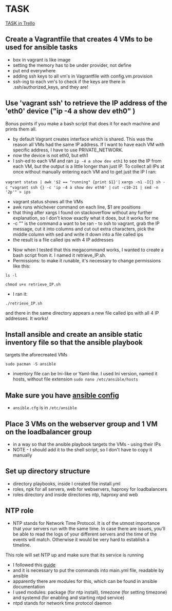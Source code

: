 # TASK
[TASK in Trello](https://trello.com/b/fgyo48m6/lenkas-tasks "Task in Trello")

## Create a Vagrantfile that creates 4 VMs to be used for ansible tasks
- box in vagrant is like image
- setting the memory has to be under provider, not define
- put end everywhere
- adding ssh keys to all vm's in Vagrantfile with config.vm.provision
- ssh-ing to each vm's to check if the keys are there in 
.ssh/authorized_keys, and they are!

## Use 'vagrant ssh' to retrieve the IP address of the 'eth0' device ("ip -4 a show dev eth0" ) 
Bonus points if you make a bash script that does it for each machine and prints them all.

- by default Vagrant creates interface which is shared. This was the reason all VMs had the same 
IP address. If I want to have each VM with specific address, I have to use PRIVATE_NETWORK. 
- now the device is not eth0, but eth1
- I ssh-ed to each VM and ran ```ip -4 a show dev eth1``` to see the IP from each VM, but 
the output is a little longer than just IP. 
To collect all IPs at once without manually entering each VM and to get just the IP I ran:

```vagrant status | awk '$2 == "running" {print $1}'|```
 ```xargs -n1 -I{} sh -c "vagrant ssh {} -c 'ip -4 a show dev eth0' |```
 ```cut -c10-21 | sed -n '2p'" > ips```

* vagrant status shows all the VMs
* awk runs whichever command on each line, $1 are positions
* that thing after xargs I found on stackoverflow without any further explanation, so I don't 
know exactly what it does, but it works for me
* -c "" is the command a want to be ran - to ssh to vagrant, grab the IP message, cut it into 
columns and cut out extra characters, pick the middle column with sed and write it down into a 
file called ips
* the result is a file called ips with 4 IP addresses

- Now when I tested that this megacommand works, I wanted to create a bash script from it. I 
named it retrieve_IP.sh.
- Permissions: to make it runable, it's necessary to change permissions like this:

```ls -l``` 

```chmod u+x retrieve_IP.sh```

- I ran it:

```./retrieve_IP.sh```

 and there in the same directory appears a new file called ips with all 4 IP 
addresses.
It works! 


## Install ansible and create an ansible static inventory file so that the ansible playbook 
targets the aforecreated VMs

```sudo pacman -S ansible```

- inventory file can be Ini-like or Yaml-like. I used Ini version, named it hosts, without file 
extension
```sudo nano /etc/ansible/hosts```

## Make sure you have [ansible config](https://docs.ansible.com/ansible/latest/installation_guide/intro_configuration.html)

- ```ansible.cfg``` is in ```/etc/ansible```


## Place 3 VMs on the webserver group and 1 VM on the loadbalancer group
- in a way so that the ansible playbook targets the VMs - using their IPs
- NOTE - I should add it to the shell script, so I don't have to copy it manually


## Set up directory structure
- directory playbooks, inside I created file install.yml
- roles, npk for all servers, web for webservers, haproxy for loadbalancers
- roles directory and inside directories ntp, haproxy and web

## NTP role
- NTP stands for Network Time Protocol. It is of the utmost importance that your servers run with 
the same time. In case there are issues, you'll be able to read the logs of your different 
servers and the time of the events will match. Otherwise it would be very hard to establish a 
timeline.

This role will set NTP up and make sure that its service is running 

- I followed this [guide](https://www.hugeserver.com/kb/config-time-date-centos-7-ntp/)
- and it is necessary to put the commands into main.yml file, readable by ansible
- apparently there are modules for this, which can be found in ansible documentation
- I used modules: package (for ntp install), timezone (for setting timezone) and systemd (for 
enabling and starting ntpd service)
- ntpd stands for network time protocol daemon
 
